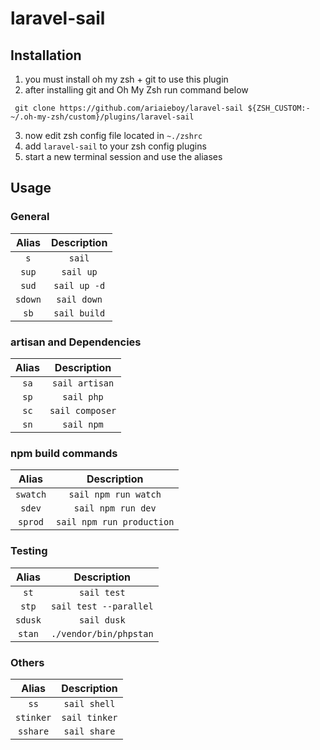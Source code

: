 # laravel-sail
## Installation
1. you must install oh my zsh + git to use this plugin
2. after installing git and Oh My Zsh run command below
```
 git clone https://github.com/ariaieboy/laravel-sail ${ZSH_CUSTOM:-~/.oh-my-zsh/custom}/plugins/laravel-sail
```

3. now edit zsh config file located in ```~./zshrc```
4. add ```laravel-sail``` to your zsh config plugins 
5. start a new terminal session and use the aliases

## Usage

### General
| Alias | Description |
|:-:|:-:|
| `s`  |  `sail` |
| `sup`  |  `sail up` |
| `sud`  |  `sail up -d` |
| `sdown`  |  `sail down` |
|`sb`|`sail build`|

### artisan and Dependencies 
| Alias | Description |
|:-:|:-:|
| `sa`  |  `sail artisan` |
|`sp`|`sail php`|
|`sc`|`sail composer`|
|`sn`|`sail npm`|

### npm build commands
| Alias | Description |
|:-:|:-:|
|`swatch`|`sail npm run watch`|
|`sdev`|`sail npm run dev`|
|`sprod`|`sail npm run production`|

### Testing
| Alias | Description |
|:-:|:-:|
|`st`|`sail test`|
|`stp`|`sail test --parallel`|
|`sdusk`|`sail dusk`|
|`stan`|`./vendor/bin/phpstan`|

### Others
| Alias | Description |
|:-:|:-:|
|`ss`|`sail shell`|
|`stinker`|`sail tinker`|
|`sshare`|`sail share`|
